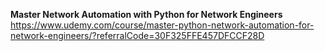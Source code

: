 **Master Network Automation with Python for Network Engineers**
https://www.udemy.com/course/master-python-network-automation-for-network-engineers/?referralCode=30F325FFE457DFCCF28D
